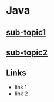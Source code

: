# Java

## [sub-topic1](./sub-topic1.md)

## [sub-topic2](./sub-topic2.md)

## Links

 - link 1
 - link 2
